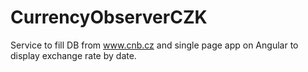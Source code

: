 # CurrencyObserverCZK
Service to fill DB from www.cnb.cz and single page app on Angular to display exchange rate by date.

